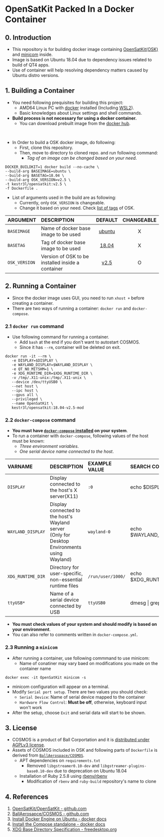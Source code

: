 # OpenSatKit Packed In a Docker Container

## 0. Introduction

- This repository is for building docker image containing [OpenSatKit(OSK)](https://github.com/OpenSatKit/OpenSatKit) and [minicom](https://help.ubuntu.com/community/Minicom) inside.
- Image is based on Ubuntu 18.04 due to dependency issues related to build of QT4 apps.
- Use of container will help resolving dependency matters caused by Ubuntu distro versions.

## 1. Building a Container

- You need following prequisites for building this project:
  - AMD64 Linux PC with [docker](https://docs.docker.com/engine/install/ubuntu/) installed (Including [WSL2](https://learn.microsoft.com/en-us/windows/wsl/install)).
  - Basic knowledges about Linux settings and shell commands.
- **Build process is not necessary for using a docker container.**
  - You can download prebuilt image from the [docker hub](https://hub.docker.com/repository/docker/kestr3l/opensatkit/general).
<br/>

- In Order to build a OSK docker image, do following:
  - First, clone this repository.
  - Then, move to directory to cloned repo. and run following command:
    - *Tag of an image can be changed based on your need*.

```shell
DOCKER_BUILDKIT=1 docker build --no-cache \
--build-arg BASEIMAGE=ubuntu \
--build-arg BASETAG=18.04 \
--build-arg OSK_VERSION=v2.5 \
-t kestr3l/opensatkit:v2.5 \
-f Dockerfile .
```

- List of arguments used in the build are as following:
  - Currently, only `OSK_VERSION` is changeable.
  - Change it based on your need. Check [list of tags](https://github.com/OpenSatKit/OpenSatKit/tags) of OSK.

|ARGUMENT|DESCRIPTION|DEFAULT|CHANGEABLE|
|:-|:-|:-:|:-:|
|`BASEIMAGE`|Name of docker base image to be used|[ubuntu](https://hub.docker.com/_/ubuntu)|X|
|`BASETAG`|Tag of docker base image to be used|[18.04](https://hub.docker.com/_/ubuntu/tags?page=1&name=18.04)|X|
|`OSK_VERSION`|Version of OSK to be installed inside a container|[v2.5](https://github.com/OpenSatKit/OpenSatKit/tree/v2.5)|O|

## 2. Running a Container

- Since the docker image uses GUI, you need to run `xhost +` before creating a container.
- There are two ways of running a container: `docker run` and `docker-compose`.

### 2.1 `docker run` command

- Use following command for running a container.
  - Add `bash` at the end if you don't want to autostart COSMOS.
  - Since it has `--rm`, container will be deleted on exit.

```shell
docker run -it --rm \
   -e DISPLAY=$DISPLAY \
   -e WAYLAND_DISPLAY=$WAYLAND_DISPLAY \
   -e QT_NO_MITSHM=1 \
   -e XDG_RUNTIME_DIR=$XDG_RUNTIME_DIR \
   -v /tmp/.X11-unix:/tmp/.X11-unix \
   --device /dev/ttyUSB0 \
   --net host \
   --ipc host \
   --gpus all \
   --privileged \
   --name OpenSatKit \
   kestr3l/opensatkit:18.04-v2.5-mod
```

### 2.2 `docker-compose` command

- **You must have [`docker-compose` installed](https://docs.docker.com/compose/install/other/) on your system**.
- To run a container with `docker-compose`, following values of the host must be known:
  - *Three environment variables*.
  - *One serial device name connected to the host*.

|VARNAME|DESCRIPTION|EXAMPLE VALUE|SEARCH COMMAND|
|:-|:-|:-|:-|
|`DISPLAY`|Display connected to the host's X server(X11)|`:0`|echo $DISPLAY|
|`WAYLAND_DISPLAY`|Display connected to the host's Wayland server<br/>(Only for Desktop Environments using Wayland)|`wayland-0`|echo $WAYLAND_DISPLAY|
|`XDG_RUNTIME_DIR`|Directory for user-specific, non-essential runtime files|`/run/user/1000/`|echo $XDG_RUNTIME_DIR|
|`ttyUSB*`|Name of a serial device connected by USB|`ttyUSB0`|dmesg \| grep tty|

- **You must check values of your system and should modify is based on your environment**.
- You can also refer to comments written in `docker-compose.yml`.

### 2.3 Running a `minicom`

- After running a container, use following commmand to use minicom:
  - Name of conatiner may vary baed on modifications you made on the container name

```shell
docker exec -it OpenSatKit minicom -s
```

- minicom configuration will appear on a terminal.
- Modify `Serial port setup`. There are two values you should check:
  - `Serial Device`: Name of serial device mapped to the container
  - `Hardware Flow Control`: **Must be off**, otherwise, keyboard input won't work
- After the setup, choose `Exit` and serial data will start to be shown.

## 3. License

- COSMOS is a product of Ball Corportation and it is [distributed under AGPLv3 license](https://github.com/BallAerospace/COSMOS).
- Assets of COSMOS included in OSK and following parts of `Dockerfile` is derived from [`BallAerospace/COSMOS`](https://github.com/BallAerospace/COSMOS).
  - APT dependencies on `requirements.txt`
    - Removed `libgstreamer0.10-dev` and `libgstreamer-plugins-base0.10-dev` due to deprecation on Ubuntu 18.04
  - Installation of Ruby 2.5.8 using [rbenv/rbenv](https://github.com/rbenv/rbenv)
    - Modification of `rbenv` and `ruby-build` repository's name to clone

## 4.  References

1. [OpenSatKit/OpenSatKit - github.com](https://github.com/OpenSatKit/OpenSatKit)
2. [BallAerosapce/COSMOS - github.com](https://github.com/BallAerospace/COSMOS)
3. [Install Docker Engine on Ubuntu - docker docs](https://docs.docker.com/engine/install/ubuntu/)
4. [Install the Compose standalone - docker docs](https://docs.docker.com/compose/install/other/)
5. [XDG Base Directory Specification - freedesktop.org](https://specifications.freedesktop.org/basedir-spec/basedir-spec-latest.html)